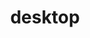 ---
title: desktop
unicode_regular: \eb00
unicode_bold: \eaff
unicode_solid: \eb01
unicode_brand: 
---